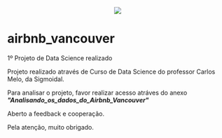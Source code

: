 <p align="center">
  <img src="httvancouver.jpg">
</p>

# airbnb_vancouver
1º Projeto de Data Science realizado


Projeto realizado através de Curso de Data Science do professor Carlos Melo, da Sigmoidal.

Para analisar o projeto, favor realizar acesso atráves do anexo ***"Analisando_os_dados_do_Airbnb_Vancouver"***

Aberto a feedback e cooperação.

Pela atenção, muito obrigado.
